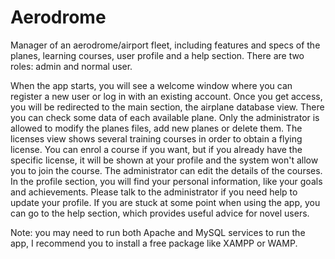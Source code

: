 # Aerodrome

Manager of an aerodrome/airport fleet, including features and specs of the planes, learning courses, user profile and a help section. There are two roles: admin and normal user.

When the app starts, you will see a welcome window where you can register a new user or log in with an existing account. Once you get access, you will be redirected to the main section, the airplane database view. There you can check some data of each available plane. Only the administrator is allowed to modify the planes files, add new planes or delete them. 
The licenses view shows several training courses in order to obtain a flying license. You can enrol a course if you want, but if you already have the specific license, it will be shown at your profile and the system won't allow you to join the course. The administrator can edit the details of the courses. 
In the profile section, you will find your personal information, like your goals and achievements. Please talk to the administrator if you need help to update your profile. 
If you are stuck at some point when using the app, you can go to the help section, which provides useful advice for novel users.

Note: you may need to run both Apache and MySQL services to run the app, I recommend you to install a free package like XAMPP or WAMP.
